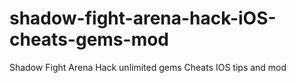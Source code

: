 # shadow-fight-arena-hack-iOS-cheats-gems-mod
Shadow Fight Arena Hack unlimited gems Cheats IOS tips and mod
